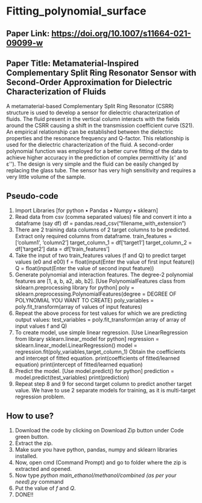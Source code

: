 # Fitting_polynomial_surface

## Paper Link: https://doi.org/10.1007/s11664-021-09099-w

## Paper Title: Metamaterial-Inspired Complementary Split Ring Resonator Sensor with Second-Order Approximation for Dielectric Characterization of Fluids
A metamaterial-based Complementary Split Ring Resonator (CSRR) structure is used to develop a sensor for dielectric
characterization of fluids. The fluid present in the vertical column interacts with the fields around the CSRR causing
a shift in the transmission coefficient curve (S21). An empirical relationship can be established between the dielectric
properties and the resonance frequency and Q-factor. This relationship is used for the dielectric characterization of the
fluid. A second-order polynomial function was employed for a better curve fitting of the data to achieve higher accuracy
in the prediction of complex permittivity (ε' and ε''). The design is very simple and the fluid can be easily changed by
replacing the glass tube. The sensor has very high sensitivity and requires a very little volume of the sample.

## Pseudo-code
1. Import Libraries [for python • Pandas • Numpy • sklearn]
2. Read data from csv (comma separated values) file and
convert it into a dataframe (say df)
df = pandas.read_csv(“filename_with_extension”)
3. There are 2 training data columns of 2 target columns to
be predicted. Extract only required columns from dataframe.
train_features = [‘column1’, ‘column2’]
target_column_1 = df[‘target1’]
target_column_2 = df[‘target2’]
data = df[‘train_features’]
4. Take the input of two train_features values (f and Q) to
predict target values (e0 and e00)
f = float(input(Enter the value of first input
feature))
Q = float(input(Enter the value of second
input feature))
5. Generate polynomial and interaction features. The
degree-2 polynomial features are [1, a, b, a2, ab, b2]. [Use
PolynomialFeatures class from sklearn.preprocessing library
for python]
poly = sklearn.preprocessing.PolynomialFeatures(degree
= DEGREE OF POLYNOMIAL YOU WANT TO CREATE)
poly_variables = poly.fit_transform(array of
values of input features)
6. Repeat the above process for test values for which we
are predicting output values:
test_variables = poly.fit_transform(an array
of array of input values f and Q)
7. To create model, use simple linear regression. [Use LinearRegression from library sklearn.linear_model for python]
regression = sklearn.linear_model.LinearRegression()
model = regression.fit(poly_variables,target_column_1)
Obtain the coefficients and intercept of fitted equation.
print(coefficients of fitted/learned equation)
print(intercept of fitted/learned equation)
9. Predict the model. [Use model.predict() for python]
prediction = model.predict(test_variables)
print(prediction)
10. Repeat step 8 and 9 for second target column to predict
another target value. We have to use 2 separate models for
training, as it is multi-target regression problem.

## How to use?
1. Download the code by clicking on Download Zip button under Code green button.
2. Extract the zip.
3. Make sure you have python, pandas, numpy and sklearn libraries installed.
4. Now, open cmd (Command Prompt) and go to folder where the zip is extracted and opened.
5. Now type *python main_ethanol/methanol/combined (as per your need).py* command
6. Put the value of *f* and *Q*.
7. DONE!!
